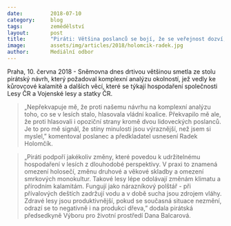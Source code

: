 ```yaml
---
date:         2018-07-10
category:     blog
tags:         zemědělství
layout:       post
title:        "Piráti: Většina poslanců se bojí, že se veřejnost dozví, co se opravdu děje v lesích"
image:        assets/img/articles/2018/holomcik-radek.jpg
author:       Mediální odbor
---
```



Praha, 10. června 2018 - Sněmovna dnes drtivou většinou smetla ze stolu pirátský návrh, který požadoval komplexní analýzu okolností, jež vedly ke kůrovcové kalamitě a dalších věcí, které se týkají hospodaření společnosti Lesy ČR a Vojenské lesy a statky ČR.

> „Nepřekvapuje mě, že proti našemu návrhu na komplexní analýzu toho, co se v lesích stalo, hlasovala vládní koalice. Překvapilo mě ale, že proti hlasovali i opoziční strany kromě dvou lidoveckých poslanců. Je to pro mě signál, že stíny minulosti jsou výraznější, než jsem si myslel,”
komentoval poslanec a předkladatel usnesení Radek Holomčík.

> „Piráti podpoří jakékoliv změny, které povedou k udržitelnému hospodaření v lesích z dlouhodobé perspektivy. V praxi to znamená omezení holosečí, změnu druhové a věkové skladby a omezení smrkových monokultur. Takové lesy lépe odolávají změnám klimatu a přírodním kalamitám. Fungují jako nárazníkový polštář - při přívalových deštích zadržují vodu a v době sucha jsou zdrojem vláhy. Zdravé lesy jsou produktivnější, pokud se současná situace nezmění, odrazí se to negativně i na produkci dřeva,” 
dodala pirátská předsedkyně Výboru pro životní prostředí Dana Balcarová.
